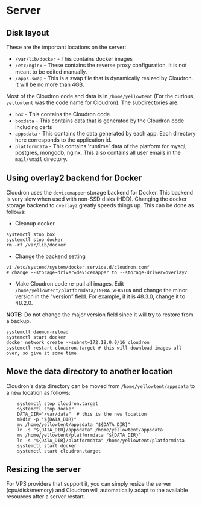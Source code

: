 # Server

## Disk layout

These are the important locations on the server:

* `/var/lib/docker` - This contains docker images
* `/etc/nginx` - These contains the reverse proxy configuration. It is not meant to be edited manually.
* `/apps.swap` - This is a swap file that is dynamically resized by Cloudron. It will be no more than 4GB.

Most of the Cloudron code and data is in `/home/yellowtent` (For the curious, `yellowtent` was the code
name for Cloudron). The subdirectories are:

* `box` - This contains the Cloudron code
* `boxdata` - This contains data that is generated by the Cloudron code including certs
* `appsdata` - This contains the data generated by each app. Each directory here corresponds
  to the application id.
* `platformdata` - This contains 'runtime' data of the platform for mysql, postgres,
  mongodb, nginx. This also contains all user emails in the `mail/vmail` directory.

## Using overlay2 backend for Docker

Cloudron uses the `devicemapper` storage backend for Docker. This backend is very slow when used with non-SSD disks (HDD).
Changing the docker storage backend to `overlay2` greatly speeds things up. This can be done as follows:

* Cleanup docker
```
systemctl stop box
systemctl stop docker
rm -rf /var/lib/docker
```

* Change the backend setting
```
vi /etc/systemd/system/docker.service.d/cloudron.conf
# change --storage-driver=devicemapper to --storage-driver=overlay2
```

* Make Cloudron code re-pull all images. Edit `/home/yellowtent/platformdata/INFRA_VERSION` and change the minor version
in the "version" field. For example, if it is 48.3.0, change it to 48.2.0.

**NOTE:** Do not change the major version field since it will try to restore from a backup.

```
systemctl daemon-reload
systemctl start docker
docker network create --subnet=172.18.0.0/16 cloudron
systemctl restart cloudron.target # this will download images all over, so give it some time
```

## Move the data directory to another location

Cloudron's data directory can be moved from `/home/yellowtent/appsdata` to a new location as follows:

```
    systemctl stop cloudron.target
    systemctl stop docker
    DATA_DIR="/var/data"  # this is the new location
    mkdir -p "${DATA_DIR}"
    mv /home/yellowtent/appsdata "${DATA_DIR}"
    ln -s "${DATA_DIR}/appsdata" /home/yellowtent/appsdata
    mv /home/yellowtent/platformdata "${DATA_DIR}"
    ln -s "${DATA_DIR}/platformdata" /home/yellowtent/platformdata
    systemctl start docker
    systemctl start cloudron.target
```

## Resizing the server

For VPS providers that support it, you can simply resize the server (cpu/disk/memory) and Cloudron will
automatically adapt to the available resources after a server restart.

